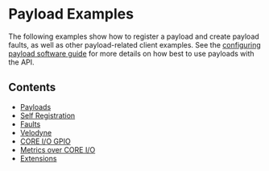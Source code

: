 <!--
Copyright (c) 2023 Boston Dynamics, Inc.  All rights reserved.

Downloading, reproducing, distributing or otherwise using the SDK Software
is subject to the terms and conditions of the Boston Dynamics Software
Development Kit License (20191101-BDSDK-SL).
-->

# Payload Examples

The following examples show how to register a payload and create payload faults, as well as other payload-related client examples. See the [configuring payload software guide](../../../docs/payload/configuring_payload_software.md) for more details on how best to use payloads with the API.

## Contents

- [Payloads](../payloads/README.md)
- [Self Registration](../self_registration/README.md)
- [Faults](../service_faults/README.md)
- [Velodyne](../velodyne_client/README.md)
- [CORE I/O GPIO](../core_io_gpio/README.md)
- [Metrics over CORE I/O](../metrics_over_coreio/README.md)
- [Extensions](../extensions/README.md)
